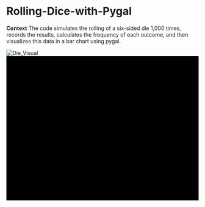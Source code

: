 # Rolling-Dice-with-Pygal

**Context**
The code simulates the rolling of a six-sided die 1,000 times, records the results, calculates the frequency of each outcome, and then visualizes this data in a bar chart using pygal.

![Die_Visual](https://github.com/user-attachments/assets/de813612-a390-4992-b011-43a3a8d4ed24)<?xml version='1.0' encoding='utf-8'?>
<svg xmlns:xlink="http://www.w3.org/1999/xlink" xmlns="http://www.w3.org/2000/svg" id="chart-a619d17d-39e7-4b24-b9d7-dba569392485" class="pygal-chart" viewBox="0 0 800 600"><!--Generated with pygal 3.0.5 (etree) ©Kozea 2012-2016 on 2024-10-28--><!--http://pygal.org--><!--http://github.com/Kozea/pygal--><defs><style type="text/css">#chart-a619d17d-39e7-4b24-b9d7-dba569392485{-webkit-user-select:none;-webkit-font-smoothing:antialiased;font-family:Consolas,"Liberation Mono",Menlo,Courier,monospace}#chart-a619d17d-39e7-4b24-b9d7-dba569392485 .title{font-family:Consolas,"Liberation Mono",Menlo,Courier,monospace;font-size:16px}#chart-a619d17d-39e7-4b24-b9d7-dba569392485 .legends .legend text{font-family:Consolas,"Liberation Mono",Menlo,Courier,monospace;font-size:14px}#chart-a619d17d-39e7-4b24-b9d7-dba569392485 .axis text{font-family:Consolas,"Liberation Mono",Menlo,Courier,monospace;font-size:10px}#chart-a619d17d-39e7-4b24-b9d7-dba569392485 .axis text.major{font-family:Consolas,"Liberation Mono",Menlo,Courier,monospace;font-size:10px}#chart-a619d17d-39e7-4b24-b9d7-dba569392485 .text-overlay text.value{font-family:Consolas,"Liberation Mono",Menlo,Courier,monospace;font-size:16px}#chart-a619d17d-39e7-4b24-b9d7-dba569392485 .text-overlay text.label{font-family:Consolas,"Liberation Mono",Menlo,Courier,monospace;font-size:10px}#chart-a619d17d-39e7-4b24-b9d7-dba569392485 .tooltip{font-family:Consolas,"Liberation Mono",Menlo,Courier,monospace;font-size:14px}#chart-a619d17d-39e7-4b24-b9d7-dba569392485 text.no_data{font-family:Consolas,"Liberation Mono",Menlo,Courier,monospace;font-size:64px}
#chart-a619d17d-39e7-4b24-b9d7-dba569392485{background-color:rgba(249,249,249,1)}#chart-a619d17d-39e7-4b24-b9d7-dba569392485 path,#chart-a619d17d-39e7-4b24-b9d7-dba569392485 line,#chart-a619d17d-39e7-4b24-b9d7-dba569392485 rect,#chart-a619d17d-39e7-4b24-b9d7-dba569392485 circle{-webkit-transition:150ms;-moz-transition:150ms;transition:150ms}#chart-a619d17d-39e7-4b24-b9d7-dba569392485 .graph &gt; .background{fill:rgba(249,249,249,1)}#chart-a619d17d-39e7-4b24-b9d7-dba569392485 .plot &gt; .background{fill:rgba(255,255,255,1)}#chart-a619d17d-39e7-4b24-b9d7-dba569392485 .graph{fill:rgba(0,0,0,.87)}#chart-a619d17d-39e7-4b24-b9d7-dba569392485 text.no_data{fill:rgba(0,0,0,1)}#chart-a619d17d-39e7-4b24-b9d7-dba569392485 .title{fill:rgba(0,0,0,1)}#chart-a619d17d-39e7-4b24-b9d7-dba569392485 .legends .legend text{fill:rgba(0,0,0,.87)}#chart-a619d17d-39e7-4b24-b9d7-dba569392485 .legends .legend:hover text{fill:rgba(0,0,0,1)}#chart-a619d17d-39e7-4b24-b9d7-dba569392485 .axis .line{stroke:rgba(0,0,0,1)}#chart-a619d17d-39e7-4b24-b9d7-dba569392485 .axis .guide.line{stroke:rgba(0,0,0,.54)}#chart-a619d17d-39e7-4b24-b9d7-dba569392485 .axis .major.line{stroke:rgba(0,0,0,.87)}#chart-a619d17d-39e7-4b24-b9d7-dba569392485 .axis text.major{fill:rgba(0,0,0,1)}#chart-a619d17d-39e7-4b24-b9d7-dba569392485 .axis.y .guides:hover .guide.line,#chart-a619d17d-39e7-4b24-b9d7-dba569392485 .line-graph .axis.x .guides:hover .guide.line,#chart-a619d17d-39e7-4b24-b9d7-dba569392485 .stackedline-graph .axis.x .guides:hover .guide.line,#chart-a619d17d-39e7-4b24-b9d7-dba569392485 .xy-graph .axis.x .guides:hover .guide.line{stroke:rgba(0,0,0,1)}#chart-a619d17d-39e7-4b24-b9d7-dba569392485 .axis .guides:hover text{fill:rgba(0,0,0,1)}#chart-a619d17d-39e7-4b24-b9d7-dba569392485 .reactive{fill-opacity:.7;stroke-opacity:.8;stroke-width:1}#chart-a619d17d-39e7-4b24-b9d7-dba569392485 .ci{stroke:rgba(0,0,0,.87)}#chart-a619d17d-39e7-4b24-b9d7-dba569392485 .reactive.active,#chart-a619d17d-39e7-4b24-b9d7-dba569392485 .active .reactive{fill-opacity:.8;stroke-opacity:.9;stroke-width:4}#chart-a619d17d-39e7-4b24-b9d7-dba569392485 .ci .reactive.active{stroke-width:1.5}#chart-a619d17d-39e7-4b24-b9d7-dba569392485 .series text{fill:rgba(0,0,0,1)}#chart-a619d17d-39e7-4b24-b9d7-dba569392485 .tooltip rect{fill:rgba(255,255,255,1);stroke:rgba(0,0,0,1);-webkit-transition:opacity 150ms;-moz-transition:opacity 150ms;transition:opacity 150ms}#chart-a619d17d-39e7-4b24-b9d7-dba569392485 .tooltip .label{fill:rgba(0,0,0,.87)}#chart-a619d17d-39e7-4b24-b9d7-dba569392485 .tooltip .label{fill:rgba(0,0,0,.87)}#chart-a619d17d-39e7-4b24-b9d7-dba569392485 .tooltip .legend{font-size:.8em;fill:rgba(0,0,0,.54)}#chart-a619d17d-39e7-4b24-b9d7-dba569392485 .tooltip .x_label{font-size:.6em;fill:rgba(0,0,0,1)}#chart-a619d17d-39e7-4b24-b9d7-dba569392485 .tooltip .xlink{font-size:.5em;text-decoration:underline}#chart-a619d17d-39e7-4b24-b9d7-dba569392485 .tooltip .value{font-size:1.5em}#chart-a619d17d-39e7-4b24-b9d7-dba569392485 .bound{font-size:.5em}#chart-a619d17d-39e7-4b24-b9d7-dba569392485 .max-value{font-size:.75em;fill:rgba(0,0,0,.54)}#chart-a619d17d-39e7-4b24-b9d7-dba569392485 .map-element{fill:rgba(255,255,255,1);stroke:rgba(0,0,0,.54) !important}#chart-a619d17d-39e7-4b24-b9d7-dba569392485 .map-element .reactive{fill-opacity:inherit;stroke-opacity:inherit}#chart-a619d17d-39e7-4b24-b9d7-dba569392485 .color-0,#chart-a619d17d-39e7-4b24-b9d7-dba569392485 .color-0 a:visited{stroke:#F44336;fill:#F44336}#chart-a619d17d-39e7-4b24-b9d7-dba569392485 .text-overlay .color-0 text{fill:black}
#chart-a619d17d-39e7-4b24-b9d7-dba569392485 text.no_data{text-anchor:middle}#chart-a619d17d-39e7-4b24-b9d7-dba569392485 .guide.line{fill:none}#chart-a619d17d-39e7-4b24-b9d7-dba569392485 .centered{text-anchor:middle}#chart-a619d17d-39e7-4b24-b9d7-dba569392485 .title{text-anchor:middle}#chart-a619d17d-39e7-4b24-b9d7-dba569392485 .legends .legend text{fill-opacity:1}#chart-a619d17d-39e7-4b24-b9d7-dba569392485 .axis.x text{text-anchor:middle}#chart-a619d17d-39e7-4b24-b9d7-dba569392485 .axis.x:not(.web) text[transform]{text-anchor:start}#chart-a619d17d-39e7-4b24-b9d7-dba569392485 .axis.x:not(.web) text[transform].backwards{text-anchor:end}#chart-a619d17d-39e7-4b24-b9d7-dba569392485 .axis.y text{text-anchor:end}#chart-a619d17d-39e7-4b24-b9d7-dba569392485 .axis.y text[transform].backwards{text-anchor:start}#chart-a619d17d-39e7-4b24-b9d7-dba569392485 .axis.y2 text{text-anchor:start}#chart-a619d17d-39e7-4b24-b9d7-dba569392485 .axis.y2 text[transform].backwards{text-anchor:end}#chart-a619d17d-39e7-4b24-b9d7-dba569392485 .axis .guide.line{stroke-dasharray:4,4;stroke:black}#chart-a619d17d-39e7-4b24-b9d7-dba569392485 .axis .major.guide.line{stroke-dasharray:6,6;stroke:black}#chart-a619d17d-39e7-4b24-b9d7-dba569392485 .horizontal .axis.y .guide.line,#chart-a619d17d-39e7-4b24-b9d7-dba569392485 .horizontal .axis.y2 .guide.line,#chart-a619d17d-39e7-4b24-b9d7-dba569392485 .vertical .axis.x .guide.line{opacity:0}#chart-a619d17d-39e7-4b24-b9d7-dba569392485 .horizontal .axis.always_show .guide.line,#chart-a619d17d-39e7-4b24-b9d7-dba569392485 .vertical .axis.always_show .guide.line{opacity:1 !important}#chart-a619d17d-39e7-4b24-b9d7-dba569392485 .axis.y .guides:hover .guide.line,#chart-a619d17d-39e7-4b24-b9d7-dba569392485 .axis.y2 .guides:hover .guide.line,#chart-a619d17d-39e7-4b24-b9d7-dba569392485 .axis.x .guides:hover .guide.line{opacity:1}#chart-a619d17d-39e7-4b24-b9d7-dba569392485 .axis .guides:hover text{opacity:1}#chart-a619d17d-39e7-4b24-b9d7-dba569392485 .nofill{fill:none}#chart-a619d17d-39e7-4b24-b9d7-dba569392485 .subtle-fill{fill-opacity:.2}#chart-a619d17d-39e7-4b24-b9d7-dba569392485 .dot{stroke-width:1px;fill-opacity:1;stroke-opacity:1}#chart-a619d17d-39e7-4b24-b9d7-dba569392485 .dot.active{stroke-width:5px}#chart-a619d17d-39e7-4b24-b9d7-dba569392485 .dot.negative{fill:transparent}#chart-a619d17d-39e7-4b24-b9d7-dba569392485 text,#chart-a619d17d-39e7-4b24-b9d7-dba569392485 tspan{stroke:none !important}#chart-a619d17d-39e7-4b24-b9d7-dba569392485 .series text.active{opacity:1}#chart-a619d17d-39e7-4b24-b9d7-dba569392485 .tooltip rect{fill-opacity:.95;stroke-width:.5}#chart-a619d17d-39e7-4b24-b9d7-dba569392485 .tooltip text{fill-opacity:1}#chart-a619d17d-39e7-4b24-b9d7-dba569392485 .showable{visibility:hidden}#chart-a619d17d-39e7-4b24-b9d7-dba569392485 .showable.shown{visibility:visible}#chart-a619d17d-39e7-4b24-b9d7-dba569392485 .gauge-background{fill:rgba(229,229,229,1);stroke:none}#chart-a619d17d-39e7-4b24-b9d7-dba569392485 .bg-lines{stroke:rgba(249,249,249,1);stroke-width:2px}</style><script type="text/javascript">window.pygal = window.pygal || {};window.pygal.config = window.pygal.config || {};window.pygal.config['a619d17d-39e7-4b24-b9d7-dba569392485'] = {"allow_interruptions": false, "box_mode": "extremes", "classes": ["pygal-chart"], "css": ["file://style.css", "file://graph.css"], "defs": [], "disable_xml_declaration": false, "dots_size": 2.5, "dynamic_print_values": false, "explicit_size": false, "fill": false, "force_uri_protocol": "https", "formatter": null, "half_pie": false, "height": 600, "include_x_axis": false, "inner_radius": 0, "interpolate": null, "interpolation_parameters": {}, "interpolation_precision": 250, "inverse_y_axis": false, "js": ["//kozea.github.io/pygal.js/2.0.x/pygal-tooltips.min.js"], "legend_at_bottom": false, "legend_at_bottom_columns": null, "legend_box_size": 12, "logarithmic": false, "margin": 20, "margin_bottom": null, "margin_left": null, "margin_right": null, "margin_top": null, "max_scale": 16, "min_scale": 4, "missing_value_fill_truncation": "x", "no_data_text": "No data", "no_prefix": false, "order_min": null, "pretty_print": false, "print_labels": false, "print_values": false, "print_values_position": "center", "print_zeroes": true, "range": null, "rounded_bars": null, "secondary_range": null, "show_dots": true, "show_legend": true, "show_minor_x_labels": true, "show_minor_y_labels": true, "show_only_major_dots": false, "show_x_guides": false, "show_x_labels": true, "show_y_guides": true, "show_y_labels": true, "spacing": 10, "stack_from_top": false, "strict": false, "stroke": true, "stroke_style": null, "style": {"background": "rgba(249, 249, 249, 1)", "ci_colors": [], "colors": ["#F44336", "#3F51B5", "#009688", "#FFC107", "#FF5722", "#9C27B0", "#03A9F4", "#8BC34A", "#FF9800", "#E91E63", "#2196F3", "#4CAF50", "#FFEB3B", "#673AB7", "#00BCD4", "#CDDC39", "#9E9E9E", "#607D8B"], "dot_opacity": "1", "font_family": "Consolas, \"Liberation Mono\", Menlo, Courier, monospace", "foreground": "rgba(0, 0, 0, .87)", "foreground_strong": "rgba(0, 0, 0, 1)", "foreground_subtle": "rgba(0, 0, 0, .54)", "guide_stroke_color": "black", "guide_stroke_dasharray": "4,4", "label_font_family": "Consolas, \"Liberation Mono\", Menlo, Courier, monospace", "label_font_size": 10, "legend_font_family": "Consolas, \"Liberation Mono\", Menlo, Courier, monospace", "legend_font_size": 14, "major_guide_stroke_color": "black", "major_guide_stroke_dasharray": "6,6", "major_label_font_family": "Consolas, \"Liberation Mono\", Menlo, Courier, monospace", "major_label_font_size": 10, "no_data_font_family": "Consolas, \"Liberation Mono\", Menlo, Courier, monospace", "no_data_font_size": 64, "opacity": ".7", "opacity_hover": ".8", "plot_background": "rgba(255, 255, 255, 1)", "stroke_opacity": ".8", "stroke_opacity_hover": ".9", "stroke_width": "1", "stroke_width_hover": "4", "title_font_family": "Consolas, \"Liberation Mono\", Menlo, Courier, monospace", "title_font_size": 16, "tooltip_font_family": "Consolas, \"Liberation Mono\", Menlo, Courier, monospace", "tooltip_font_size": 14, "transition": "150ms", "value_background": "rgba(229, 229, 229, 1)", "value_colors": [], "value_font_family": "Consolas, \"Liberation Mono\", Menlo, Courier, monospace", "value_font_size": 16, "value_label_font_family": "Consolas, \"Liberation Mono\", Menlo, Courier, monospace", "value_label_font_size": 10}, "title": "Bar Chart for Die Frequencies", "tooltip_border_radius": 0, "tooltip_fancy_mode": true, "truncate_label": null, "truncate_legend": null, "width": 800, "x_label_rotation": 0, "x_labels": ["1", "2", "3", "4", "5", "6"], "x_labels_major": null, "x_labels_major_count": null, "x_labels_major_every": null, "x_title": "Values", "xrange": null, "y_label_rotation": 0, "y_labels": null, "y_labels_major": null, "y_labels_major_count": null, "y_labels_major_every": null, "y_title": "Frequency", "zero": 0, "legends": ["D6"]}</script><script type="text/javascript" xlink:href="https://kozea.github.io/pygal.js/2.0.x/pygal-tooltips.min.js" /></defs><title>Bar Chart for Die Frequencies</title><g class="graph bar-graph vertical"><rect x="0" y="0" width="800" height="600" class="background" /><g transform="translate(112, 46)" class="plot"><rect x="0" y="0" width="667.2" height="488" class="background" /><g class="axis y always_show"><g class="guides"><path d="M0.000000 478.615385 h667.200000" class="axis major line" /><text x="-5" y="482.11538461538464" class="major">0</text><title>0</title></g><g class="guides"><path d="M0.000000 427.333333 h667.200000" class="guide line" /><text x="-5" y="430.8333333333333" class="">20</text><title>20</title></g><g class="guides"><path d="M0.000000 376.051282 h667.200000" class="guide line" /><text x="-5" y="379.55128205128204" class="">40</text><title>40</title></g><g class="guides"><path d="M0.000000 324.769231 h667.200000" class="guide line" /><text x="-5" y="328.2692307692308" class="">60</text><title>60</title></g><g class="guides"><path d="M0.000000 273.487179 h667.200000" class="guide line" /><text x="-5" y="276.98717948717945" class="">80</text><title>80</title></g><g class="guides"><path d="M0.000000 222.205128 h667.200000" class="major guide line" /><text x="-5" y="225.70512820512818" class="major">100</text><title>100</title></g><g class="guides"><path d="M0.000000 170.923077 h667.200000" class="guide line" /><text x="-5" y="174.4230769230769" class="">120</text><title>120</title></g><g class="guides"><path d="M0.000000 119.641026 h667.200000" class="guide line" /><text x="-5" y="123.14102564102564" class="">140</text><title>140</title></g><g class="guides"><path d="M0.000000 68.358974 h667.200000" class="guide line" /><text x="-5" y="71.85897435897431" class="">160</text><title>160</title></g><g class="guides"><path d="M0.000000 17.076923 h667.200000" class="guide line" /><text x="-5" y="20.576923076923038" class="">180</text><title>180</title></g></g><g class="axis x"><path d="M0.000000 0.000000 v488.000000" class="line" /><g class="guides"><path d="M66.292308 0.000000 v488.000000" class="guide line" /><text x="66.29230769230769" y="503.0" class="">1</text></g><g class="guides"><path d="M173.215385 0.000000 v488.000000" class="guide line" /><text x="173.21538461538464" y="503.0" class="">2</text></g><g class="guides"><path d="M280.138462 0.000000 v488.000000" class="guide line" /><text x="280.13846153846157" y="503.0" class="">3</text></g><g class="guides"><path d="M387.061538 0.000000 v488.000000" class="guide line" /><text x="387.0615384615385" y="503.0" class="">4</text></g><g class="guides"><path d="M493.984615 0.000000 v488.000000" class="guide line" /><text x="493.9846153846154" y="503.0" class="">5</text></g><g class="guides"><path d="M600.907692 0.000000 v488.000000" class="guide line" /><text x="600.9076923076924" y="503.0" class="">6</text></g></g><g class="series serie-0 color-0"><g class="bars"><g class="bar"><rect x="24.89169230769231" y="65.79487179487177" rx="0" ry="0" width="82.80123076923078" height="412.8205128205129" class="rect reactive tooltip-trigger" /><desc class="value">161</desc><desc class="x centered">66.2923076923077</desc><desc class="y centered">272.2051282051282</desc><desc class="x_label">1</desc></g><g class="bar"><rect x="131.8147692307692" y="9.384615384615358" rx="0" ry="0" width="82.80123076923078" height="469.2307692307693" class="rect reactive tooltip-trigger" /><desc class="value">183</desc><desc class="x centered">173.2153846153846</desc><desc class="y centered">244.0</desc><desc class="x_label">2</desc></g><g class="bar"><rect x="238.73784615384616" y="32.46153846153845" rx="0" ry="0" width="82.80123076923078" height="446.1538461538462" class="rect reactive tooltip-trigger" /><desc class="value">174</desc><desc class="x centered">280.13846153846157</desc><desc class="y centered">255.53846153846155</desc><desc class="x_label">3</desc></g><g class="bar"><rect x="345.6609230769231" y="45.28205128205127" rx="0" ry="0" width="82.80123076923078" height="433.33333333333337" class="rect reactive tooltip-trigger" /><desc class="value">169</desc><desc class="x centered">387.0615384615385</desc><desc class="y centered">261.94871794871796</desc><desc class="x_label">4</desc></g><g class="bar"><rect x="452.584" y="117.07692307692304" rx="0" ry="0" width="82.80123076923078" height="361.5384615384616" class="rect reactive tooltip-trigger" /><desc class="value">141</desc><desc class="x centered">493.9846153846154</desc><desc class="y centered">297.8461538461538</desc><desc class="x_label">5</desc></g><g class="bar"><rect x="559.5070769230769" y="37.58974358974359" rx="0" ry="0" width="82.80123076923078" height="441.02564102564105" class="rect reactive tooltip-trigger" /><desc class="value">172</desc><desc class="x centered">600.9076923076923</desc><desc class="y centered">258.1025641025641</desc><desc class="x_label">6</desc></g></g></g></g><g class="titles"><text x="400.0" y="26" class="title plot_title">Bar Chart for Die Frequencies</text><text x="446.40000000000003" y="580" class="title">Values</text><text x="38.8" y="316.0" class="title" transform="rotate(-90 38.800000 290.000000)">Frequency</text></g><g transform="translate(112, 46)" class="plot overlay"><g class="series serie-0 color-0" /></g><g transform="translate(112, 46)" class="plot text-overlay"><g class="series serie-0 color-0" /></g><g transform="translate(112, 46)" class="plot tooltip-overlay"><g transform="translate(0 0)" style="opacity: 0" class="tooltip"><rect rx="0" ry="0" width="0" height="0" class="tooltip-box" /><g class="text" /></g></g><g transform="translate(10, 56)" class="legends"><g id="activate-serie-0" class="legend reactive activate-serie"><rect x="0.0" y="1.0" width="12" height="12" class="color-0 reactive" /><text x="17.0" y="11.2">D6</text></g></g><g transform="translate(790, 56)" class="legends" /></g></svg>







